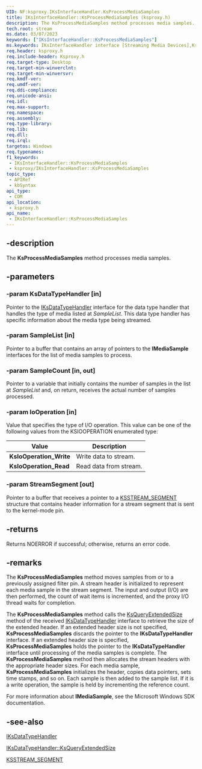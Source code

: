```yaml
---
UID: NF:ksproxy.IKsInterfaceHandler.KsProcessMediaSamples
title: IKsInterfaceHandler::KsProcessMediaSamples (ksproxy.h)
description: The KsProcessMediaSamples method processes media samples.
tech.root: stream
ms.date: 03/07/2023
keywords: ["IKsInterfaceHandler::KsProcessMediaSamples"]
ms.keywords: IKsInterfaceHandler interface [Streaming Media Devices],KsProcessMediaSamples method, IKsInterfaceHandler.KsProcessMediaSamples, IKsInterfaceHandler::KsProcessMediaSamples, KsProcessMediaSamples, KsProcessMediaSamples method [Streaming Media Devices], KsProcessMediaSamples method [Streaming Media Devices],IKsInterfaceHandler interface, ksproxy/IKsInterfaceHandler::KsProcessMediaSamples, ksproxy_929792a7-d5c4-4568-9178-866b9738079b.xml, stream.iksinterfacehandler_ksprocessmediasamples
req.header: ksproxy.h
req.include-header: Ksproxy.h
req.target-type: Desktop
req.target-min-winverclnt: 
req.target-min-winversvr: 
req.kmdf-ver: 
req.umdf-ver: 
req.ddi-compliance: 
req.unicode-ansi: 
req.idl: 
req.max-support: 
req.namespace: 
req.assembly: 
req.type-library: 
req.lib: 
req.dll: 
req.irql: 
targetos: Windows
req.typenames: 
f1_keywords:
 - IKsInterfaceHandler::KsProcessMediaSamples
 - ksproxy/IKsInterfaceHandler::KsProcessMediaSamples
topic_type:
 - APIRef
 - kbSyntax
api_type:
 - COM
api_location:
 - ksproxy.h
api_name:
 - IKsInterfaceHandler::KsProcessMediaSamples
---
```


## -description

The **KsProcessMediaSamples** method processes media samples.

## -parameters

### -param KsDataTypeHandler [in]

Pointer to the [IKsDataTypeHandler](/windows-hardware/drivers/ddi/ksproxy/nn-ksproxy-iksdatatypehandler) interface for the data type handler that handles the type of media listed at *SampleList*. This data type handler has specific information about the media type being streamed.

### -param SampleList [in]

Pointer to a buffer that contains an array of pointers to the **IMediaSample** interfaces for the list of media samples to process.

### -param SampleCount [in, out]

Pointer to a variable that initially contains the number of samples in the list at *SampleList* and, on return, receives the actual number of samples processed.

### -param IoOperation [in]

Value that specifies the type of I/O operation. This value can be one of the following values from the KSIOOPERATION enumerated type:

| Value | Description |
|---|---|
| **KsIoOperation_Write** | Write data to stream. |
| **KsIoOperation_Read** | Read data from stream. |

### -param StreamSegment [out]

Pointer to a buffer that receives a pointer to a [KSSTREAM_SEGMENT](/windows-hardware/drivers/ddi/ksproxy/ns-ksproxy-_ksstream_segment) structure that contains header information for a stream segment that is sent to the kernel-mode pin.

## -returns

Returns NOERROR if successful; otherwise, returns an error code.

## -remarks

The **KsProcessMediaSamples** method moves samples from or to a previously assigned filter pin. A stream header is initialized to represent each media sample in the stream segment. The input and output (I/O) are then performed, the count of wait items is incremented, and the proxy I/O thread waits for completion.

The **KsProcessMediaSamples** method calls the [KsQueryExtendedSize](/windows-hardware/drivers/ddi/ksproxy/nf-ksproxy-iksdatatypehandler-ksqueryextendedsize) method of the received [IKsDataTypeHandler](/windows-hardware/drivers/ddi/ksproxy/nn-ksproxy-iksdatatypehandler) interface to retrieve the size of the extended header. If an extended header size is not specified, **KsProcessMediaSamples** discards the pointer to the **IKsDataTypeHandler** interface. If an extended header size is specified, **KsProcessMediaSamples** holds the pointer to the **IKsDataTypeHandler** interface until processing of the media samples is complete. The **KsProcessMediaSamples** method then allocates the stream headers with the appropriate header sizes. For each media sample, **KsProcessMediaSamples** initializes the header, copies data pointers, sets time stamps, and so on. Each sample is then added to the sample list. If it is a write operation, the sample is held by incrementing the reference count.

For more information about **IMediaSample**, see the Microsoft Windows SDK documentation.

## -see-also

[IKsDataTypeHandler](/windows-hardware/drivers/ddi/ksproxy/nn-ksproxy-iksdatatypehandler)

[IKsDataTypeHandler::KsQueryExtendedSize](/windows-hardware/drivers/ddi/ksproxy/nf-ksproxy-iksdatatypehandler-ksqueryextendedsize)

[KSSTREAM_SEGMENT](/windows-hardware/drivers/ddi/ksproxy/ns-ksproxy-_ksstream_segment)
